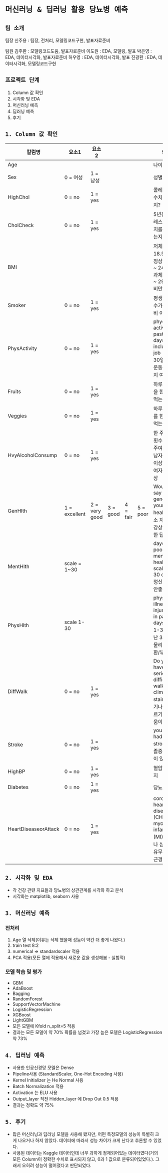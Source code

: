 # `머신러닝 & 딥러닝 활용 당뇨병 예측`

## `팀 소개`

팀장
신주용 : 팀장, 전처리, 모델링코드구현, 발표자료준비

팀원
김주환 : 모델링코드도움, 발표자료준비
이도원 : EDA, 모델링, 발표
박은영 : EDA, 데이터시각화, 발표자료준비
허우영 : EDA, 데이터시각화, 발표
진광환 : EDA, 데이터시각화, 모델링코드구현

## `프로젝트 단계`

1. Column 값 확인
2. 시각화 및 EDA
3. 머신러닝 예측
4. 딥러닝 예측
5. 후기

## `1. Column 값 확인`

| 칼럼명 | 요소1 | 요소2 |  |  |  | 의미 |
| --- | --- | --- | --- | --- | --- | --- |
| Age |  |  |  |  |  | 나이 |
| Sex | 0 = 여성 | 1 = 남성 |  |  |  | 성별 |
| HighChol | 0 = no | 1 = yes |  |  |  | 콜레스테롤 수치가 높은지? |
| CholCheck | 0 = no | 1 = yes |  |  |  | 5년동안 콜레스테롤 수치를 체크 했는지 |
| BMI |  |  |  |  |  | 저체중 18.5미만 <br> 정상 18.5 ~ 24.9 <br> 과체중 25 ~ 29.9 <br> 비만 30~ |
| Smoker | 0 = no | 1 = yes |  |  |  | 평생 핀 담배 수가 100개비 이상 |
| PhysActivity | 0 = no | 1 = yes |  |  |  | physical activity in past 30 days - not including job <br> 30일 내에 운동을 했는지 여부 |
| Fruits | 0 = no | 1 = yes |  |  |  | 하루에 과일을 한번이상 먹는지 |
| Veggies | 0 = no | 1 = yes |  |  |  | 하루에 채소를 한번이상 먹는지 |
| HvyAlcoholConsump | 0 = no | 1 = yes |  |  |  | 한 주에 일정 횟수 이상 음주여부 <br> 남자: 14번이상 <br> 여자:7번 이상 |
| GenHlth | 1 = excellent | 2 = very good | 3 = good | 4 = fair  | 5 = poor | Would you say that in general your health is:평소 자신의 건강상태에 대한 답변 |
| MentHlth | scale = 1~30 |  |  |  |  | days of poor mental health scale 1-30 days : 정신건강이 안좋은 날 수 |
| PhysHlth | scale 1-30 |  |  |  |  | physical illness or injury days in past 30 days scale 1-30 : 지난 30일 내 물리적 질환/부상일수 |
| DiffWalk | 0 = no | 1 = yes |  |  |  | Do you have serious difficulty walking or climbing stairs? : 걷기나 계단오르기에 어려움이 있는지 |
| Stroke | 0 = no | 1 = yes |  |  |  | you ever had a stroke. : 뇌졸증 걸린적이 있는지 |
| HighBP | 0 = no  | 1 = yes |  |  |  | 혈압이 높은지 |
| Diabetes | 0 = no | 1 = yes |  |  |  | 당뇨병인지 |
| HeartDiseaseorAttack | 0 = no | 1 = yes |  |  |  | coronary heart disease (CHD) or myocardial infarction (MI) : 코로나 심장질환 유무 or 심근경색 유뮤 |

## `2. 시각화 및 EDA`

- 각 건강 관련 지표들과 당뇨병의 상관관계를 시각화 하고 분석
- 시각화는 matplotlib, seaborn 사용

## `3. 머신러닝 예측`

### 전처리

1. Age 열 삭제(이유는 삭제 했을때 성능이 약간 더 좋게 나왔다.)
2. train test 8:2
3. numerical => standardscaler 적용
4. PCA 적용(모든 열에 적용해서 새로운 값을 생성해봄 - 실험적)

### 모델 학습 및 평가

- GBM
- AdaBoost
- Bagging
- RandomForest
- SupportVectorMachine
- LogisticRegression
- XGBoost
- LightGBM
- 모든 모델에 Kfold n_split=5 적용
- 결과는 모든 모델이 약 70% 확률을 넘겼고 가장 높은 모델은 LogisticRegression 약 73%

## `4. 딥러닝 예측`

- 사용한 인공신경망 모델은 Dense
- Pipeline사용 (StandardScaler, One-Hot Encoding 사용)
- Kernel Initializer 는 He Normal 사용
- Batch Normalization 적용
- Activation 는 ELU 사용
- Output_layer 직전 Hidden_layer 에 Drop Out 0.5 적용
- 결과는 정확도 약 75%

## `5. 후기`

- 많은 머신러닝과 딥러닝 모델을 사용해 봤지만, 어떤 특정모델의 성능이 특별히 크게 나오거나 하지 않았다. 데이터에 따라서 성능 차이가 크게 난다고 추론할 수 있었다.
- 사용된 데이터는 Kaggle 데이터인데 너무 과하게 정제되어있는 데이터였다(거의 모든 Column이 정확한 수치로 표시되지 않고, 0과 1 값으로 분류되어있었다.). 그래서 오히려 성능이 떨어졌다고 판단되었다.